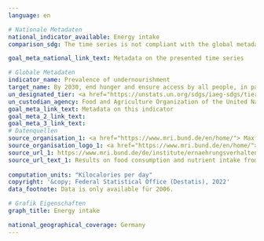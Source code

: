 ```yaml
---
language: en    

# Nationale Metadaten    
national_indicator_available: Energy intake    
comparison_sdg: The time series is not compliant with the global metadata, but provides additional information.    

goal_meta_national_link_text: Metadata on the presented time series    

# Globale Metadaten    
indicator_name: Prevalence of undernourishment    
target_name: By 2030, end hunger and ensure access by all people, in particular the poor and people in vulnerable situations, including infants, to safe, nutritious and sufficient food all year round    
un_designated_tier: <a href="https://unstats.un.org/sdgs/iaeg-sdgs/tier-classification/" title="Click here for more information on the UN tier classification."  target="_blank">Tier I</a>    
un_custodian_agency: Food and Agriculture Organization of the United Nations (FAO)    
goal_meta_link_text: Metadata on this indicator    
goal_meta_2_link_text:     
goal_meta_3_link_text:         
# Datenquellen
source_organisation_1: <a href="https://www.mri.bund.de/en/home/"> Max Rubner-Institut </a>
source_organisation_logo_1: <a href="https://www.mri.bund.de/en/home/"><img src="https://g205sdgs.github.io/sdg-indicators/public/OrgImgEn/mri.png" alt="Logo mri" style="height:60px; width:148px"/></a>
source_url_1: https://www.mri.bund.de/de/institute/ernaehrungsverhalten/forschungsprojekte/nvsii/erg-verzehr-naehrstoffe/
source_url_text_1: Results on food consumption and nutrient intake from the NVS II (only available in German)
    
computation_units: "Kilocalories per day"    
copyright: '&copy; Federal Statistical Office (Destatis), 2022'    
data_footnote: Data is only available für 2006.    

# Grafik Eigenschaften    
graph_title: Energy intake    

national_geographical_coverage: Germany    
---
```


<span></span>
